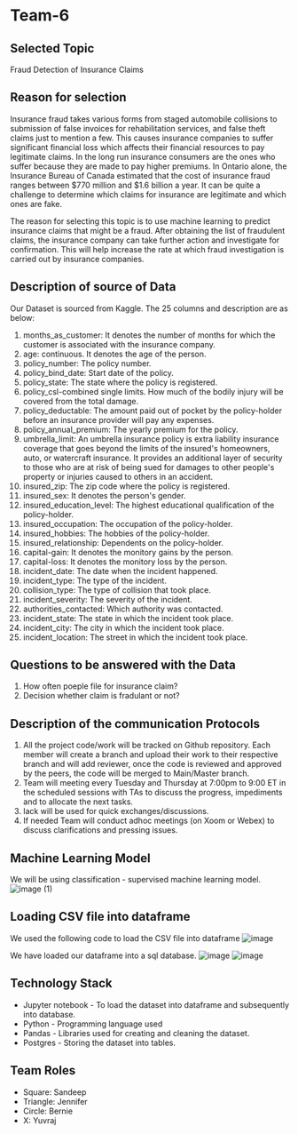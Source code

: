 # Team-6

## Selected Topic
Fraud Detection of Insurance Claims 

## Reason for selection 
Insurance fraud takes various forms from staged automobile collisions to submission of false invoices for rehabilitation services, and false theft claims just to mention a few. This causes insurance companies to suffer significant financial loss which affects their financial resources to pay legitimate claims. In the long run insurance consumers are the ones who suffer because they are made to pay higher premiums. In Ontario alone, the Insurance Bureau of Canada estimated that the cost of insurance fraud ranges between $770 million and $1.6 billion a year. It can be quite a challenge to determine which claims for insurance are legitimate and which ones are fake.

The reason for selecting this topic is to use machine learning to predict insurance claims that might be a fraud. After obtaining the list of fraudulent claims, the insurance company can take further action and investigate for confirmation. This will help increase the rate at which fraud investigation is carried out by insurance companies.


## Description of source of Data

Our Dataset is sourced from Kaggle. The 25 columns and description are as below:
1) months_as_customer: It denotes the number of months for which the customer is associated with the insurance company.
2) age: continuous. It denotes the age of the person.
3) policy_number: The policy number.
4) policy_bind_date: Start date of the policy.
5) policy_state: The state where the policy is registered.
6) policy_csl-combined single limits. How much of the bodily injury will be covered from the total damage.
7) policy_deductable: The amount paid out of pocket by the policy-holder before an insurance provider will pay any expenses.
8) policy_annual_premium: The yearly premium for the policy.
9) umbrella_limit: An umbrella insurance policy is extra liability insurance coverage that goes beyond the limits of the insured's homeowners, auto, or watercraft insurance. It provides an additional layer of security to those who are at risk of being sued for damages to other people's property or injuries caused to others in an accident.
10) insured_zip: The zip code where the policy is registered.
11) insured_sex: It denotes the person's gender.
12) insured_education_level: The highest educational qualification of the policy-holder.
13) insured_occupation: The occupation of the policy-holder.
14) insured_hobbies: The hobbies of the policy-holder.
15) insured_relationship: Dependents on the policy-holder.
16) capital-gain: It denotes the monitory gains by the person.
17) capital-loss: It denotes the monitory loss by the person.
18) incident_date: The date when the incident happened.
19) incident_type: The type of the incident.
20) collision_type: The type of collision that took place.
21) incident_severity: The severity of the incident.
22) authorities_contacted: Which authority was contacted.
23) incident_state: The state in which the incident took place.
24) incident_city: The city in which the incident took place.
25) incident_location: The street in which the incident took place.


## Questions to be answered with the Data 
1) How often poeple file for insurance claim?
2) Decision whether claim is fradulant or not?

## Description of the communication Protocols 
1) All the project code/work will be tracked on Github repository. Each member will create a branch and upload their work to their respective branch and will add reviewer, once the code is reviewed and approved by the peers, the code will be merged to Main/Master branch.
2) Team will meeting every Tuesday and Thursday at 7:00pm to 9:00 ET in the scheduled sessions with TAs to discuss the progress, impediments and to allocate the next tasks.
3) lack will be used for quick exchanges/discussions.
4) If needed Team will conduct adhoc meetings (on Xoom or Webex) to discuss clarifications and pressing issues.

## Machine Learning Model
We will be using classification - supervised machine learning model.
![image (1)](https://user-images.githubusercontent.com/104685001/191869886-2b0721a4-bbb1-4ee5-8ff3-37de7e556129.png)

## Loading CSV file into dataframe
We used the following code to load the CSV file into dataframe
![image](https://user-images.githubusercontent.com/104685001/191875241-f5f1489c-5be1-4cc6-bc94-a80e89b9560f.png)

We have loaded our dataframe into a sql database.
![image](https://user-images.githubusercontent.com/104685001/191875286-cc362854-a94f-4272-9c2e-e4ddc6820915.png)
![image](https://user-images.githubusercontent.com/104685001/191875320-666a378b-a3e8-4ba7-b32a-a3add6df36c7.png)

## Technology Stack
* Jupyter notebook - To load the dataset into dataframe and subsequently into database.
* Python - Programming language used
* Pandas - Libraries used for creating and cleaning the dataset.
* Postgres - Storing the dataset into tables.

## Team Roles
* Square: Sandeep
* Triangle: Jennifer
* Circle: Bernie
* X: Yuvraj


